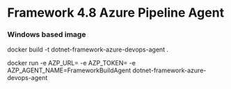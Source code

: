 # Framework 4.8 Azure Pipeline Agent

### Windows based image

docker build -t dotnet-framework-azure-devops-agent .

docker run -e AZP_URL=<Azure-DevOps-Url> -e AZP_TOKEN=<Azure-DevOps-Token> -e AZP_AGENT_NAME=FrameworkBuildAgent dotnet-framework-azure-devops-agent
